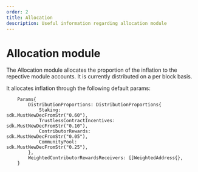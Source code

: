 ```yaml
---
order: 2
title: Allocation
description: Useful information regarding allocation module
---
```

# Allocation module

The Allocation module allocates the proportion of the inflation to the repective module accounts. 
It is currently distributed on a per block basis.

It allocates inflation through the following default params:

```golang
	Params{
		DistributionProportions: DistributionProportions{
			Staking:                     sdk.MustNewDecFromStr("0.60"),
			TrustlessContractIncentives: sdk.MustNewDecFromStr("0.10"),
			ContributorRewards:            sdk.MustNewDecFromStr("0.05"),
			CommunityPool:               sdk.MustNewDecFromStr("0.25"),
		},
		WeightedContributorRewardsReceivers: []WeightedAddress{},
	}
```


